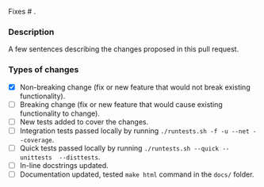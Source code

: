 Fixes # .

### Description

A few sentences describing the changes proposed in this pull request.

### Types of changes
<!--- Put an `x` in all the boxes that apply, and remove the not applicable items -->
- [x] Non-breaking change (fix or new feature that would not break existing functionality).
- [ ] Breaking change (fix or new feature that would cause existing functionality to change).
- [ ] New tests added to cover the changes.
- [ ] Integration tests passed locally by running `./runtests.sh -f -u --net --coverage`.
- [ ] Quick tests passed locally by running `./runtests.sh --quick --unittests  --disttests`.
- [ ] In-line docstrings updated.
- [ ] Documentation updated, tested `make html` command in the `docs/` folder.
